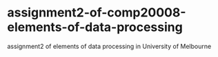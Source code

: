 # assignment2-of-comp20008-elements-of-data-processing
assignment2 of elements of data processing in University of Melbourne
